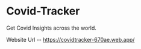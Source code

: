 # Covid-Tracker
Get Covid Insights across the world.

Website Url -- https://covidtracker-670ae.web.app/
